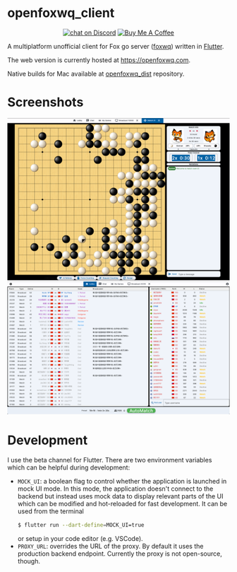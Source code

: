 # openfoxwq_client

<p align="center">
  <a href="https://discord.gg/RG2KquNWKE">
    <img src="https://img.shields.io/discord/1077299199684653126?logo=discord"
    alt="chat on Discord"></a>
  <a href="https://www.buymeacoffee.com/ale64bit" target="_blank"><img src="https://cdn.buymeacoffee.com/buttons/default-orange.png" alt="Buy Me A Coffee" height="20" width=""></a>
</p>

A multiplatform unofficial client for Fox go server ([foxwq](https://www.foxwq.com/)) written in [Flutter](https://flutter.dev/).

The web version is currently hosted at https://openfoxwq.com. 

Native builds for Mac available at [openfoxwq_dist](https://github.com/openfoxwq/openfoxwq_dist) repository.

# Screenshots
![alt text](doc/screenshot1.png)
![alt text](doc/screenshot2.png)

# Development
I use the beta channel for Flutter. There are two environment variables which can be helpful during development:
- `MOCK_UI`: a boolean flag to control whether the application is launched in mock UI mode. In this mode, the application doesn't connect to the backend but instead uses mock data to display relevant parts of the UI which can be modified and hot-reloaded for fast development. It can be used from the terminal
  ```sh
  $ flutter run --dart-define=MOCK_UI=true
  ```
  or setup in your code editor (e.g. VSCode).
- `PROXY_URL`: overrides the URL of the proxy. By default it uses the production backend endpoint. Currently the proxy is not open-source, though.
